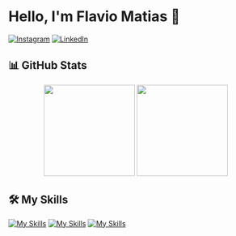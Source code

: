 # Hello, I'm **Flavio Matias** 👋  

[![Instagram](https://img.shields.io/badge/Instagram-E4405F?style=for-the-badge&logo=instagram&logoColor=white)](https://www.instagram.com/o_flaviomatias/)
[![LinkedIn](https://img.shields.io/badge/LinkedIn-0077B5?style=for-the-badge&logo=linkedin&logoColor=white)](https://www.linkedin.com/in/flavio-matias-6a0b78260/)  

## 📊 GitHub Stats

<div align="center">
  <img height="180em" src="https://github-readme-stats.vercel.app/api?username=FlavioMatias&show_icons=true&theme=radical&include_all_commits=true&count_private=true"/>
  <img height="180em" src="https://github-readme-stats.vercel.app/api/top-langs/?username=FlavioMatias&layout=compact&langs_count=7&theme=radical"/>
</div>

## 🛠️ My Skills  
  [![My Skills](https://skillicons.dev/icons?i=kotlin,py,java,nodejs,go&theme=dark)](https://skillicons.dev) 
  [![My Skills](https://skillicons.dev/icons?i=spring,django,angular&theme=dark)](https://skillicons.dev)
  [![My Skills](https://skillicons.dev/icons?i=postgres,docker,&theme=dark)](https://skillicons.dev) 
